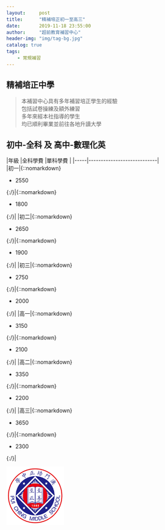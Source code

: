 ```yaml
---
layout:     post
title:      "精補培正初一至高三"
date:       2019-11-18 23:55:00
author:     "超前教育補習中心"
header-img: "img/tag-bg.jpg"
catalog: true
tags:
    - 常規補習
---
```

## 精補培正中學   
  
> 本補習中心具有多年補習培正學生的經驗  
> 包括試卷操練及額外練習  
> 多年來經本社指導的學生  
> 均已順利畢業並前往各地升讀大學  
  

## 初中-全科  及  高中-數理化英
   
    
  |年級   |全科學費                               |單科學費                               |
  |-----|----------------------------|  
  |初一|{::nomarkdown}<ul><li>2550</li></ul>{:/}|{::nomarkdown}<ul><li>1800</li></ul>{:/}|
  |初二|{::nomarkdown}<ul><li>2650</li></ul>{:/}|{::nomarkdown}<ul><li>1900</li></ul>{:/}|
  |初三|{::nomarkdown}<ul><li>2750</li></ul>{:/}|{::nomarkdown}<ul><li>2000</li></ul>{:/}|
  |高一|{::nomarkdown}<ul><li>3150</li></ul>{:/}|{::nomarkdown}<ul><li>2100</li></ul>{:/}|
  |高二|{::nomarkdown}<ul><li>3350</li></ul>{:/}|{::nomarkdown}<ul><li>2200</li></ul>{:/}|
  |高三|{::nomarkdown}<ul><li>3650</li></ul>{:/}|{::nomarkdown}<ul><li>2300</li></ul>{:/}|  
    
<img src="/img/tutorial/pc.png" width="30%">  
  



